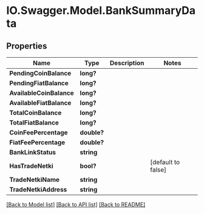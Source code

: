 # IO.Swagger.Model.BankSummaryData
## Properties

Name | Type | Description | Notes
------------ | ------------- | ------------- | -------------
**PendingCoinBalance** | **long?** |  | 
**PendingFiatBalance** | **long?** |  | 
**AvailableCoinBalance** | **long?** |  | 
**AvailableFiatBalance** | **long?** |  | 
**TotalCoinBalance** | **long?** |  | 
**TotalFiatBalance** | **long?** |  | 
**CoinFeePercentage** | **double?** |  | 
**FiatFeePercentage** | **double?** |  | 
**BankLinkStatus** | **string** |  | 
**HasTradeNetki** | **bool?** |  | [default to false]
**TradeNetkiName** | **string** |  | 
**TradeNetkiAddress** | **string** |  | 

[[Back to Model list]](../README.md#documentation-for-models) [[Back to API list]](../README.md#documentation-for-api-endpoints) [[Back to README]](../README.md)

